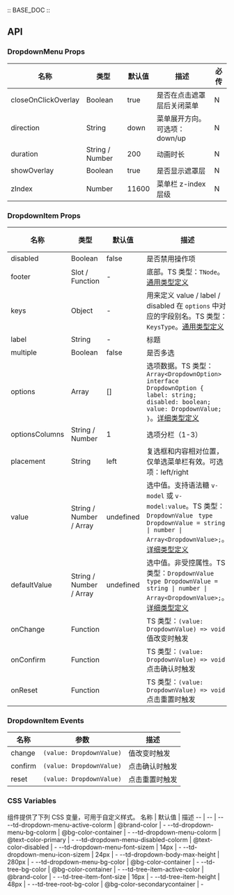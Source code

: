 :: BASE_DOC ::

## API

### DropdownMenu Props

名称 | 类型 | 默认值 | 描述 | 必传
-- | -- | -- | -- | --
closeOnClickOverlay | Boolean | true | 是否在点击遮罩层后关闭菜单 | N
direction | String | down | 菜单展开方向。可选项：down/up | N
duration | String / Number | 200 | 动画时长 | N
showOverlay | Boolean | true | 是否显示遮罩层 | N
zIndex | Number | 11600 | 菜单栏 z-index 层级 | N


### DropdownItem Props

名称 | 类型 | 默认值 | 描述 | 必传
-- | -- | -- | -- | --
disabled | Boolean | false | 是否禁用操作项 | N
footer | Slot / Function | - | 底部。TS 类型：`TNode`。[通用类型定义](https://github.com/Tencent/tdesign-mobile-vue/blob/develop/src/common.ts) | N
keys | Object | - | 用来定义 value / label / disabled 在 `options` 中对应的字段别名。TS 类型：`KeysType`。[通用类型定义](https://github.com/Tencent/tdesign-mobile-vue/blob/develop/src/common.ts) | N
label | String | - | 标题 | N
multiple | Boolean | false | 是否多选 | N
options | Array | [] | 选项数据。TS 类型：`Array<DropdownOption>` `interface DropdownOption { label: string; disabled: boolean; value: DropdownValue; }`。[详细类型定义](https://github.com/Tencent/tdesign-mobile-vue/tree/develop/src/dropdown-menu/type.ts) | N
optionsColumns | String / Number | 1 | 选项分栏（1-3） | N
placement | String | left | 复选框和内容相对位置，仅单选菜单栏有效。可选项：left/right | N
value | String / Number / Array | undefined | 选中值。支持语法糖 `v-model` 或 `v-model:value`。TS 类型：`DropdownValue ` `type DropdownValue = string \| number \| Array<DropdownValue>;`。[详细类型定义](https://github.com/Tencent/tdesign-mobile-vue/tree/develop/src/dropdown-menu/type.ts) | N
defaultValue | String / Number / Array | undefined | 选中值。非受控属性。TS 类型：`DropdownValue ` `type DropdownValue = string \| number \| Array<DropdownValue>;`。[详细类型定义](https://github.com/Tencent/tdesign-mobile-vue/tree/develop/src/dropdown-menu/type.ts) | N
onChange | Function |  | TS 类型：`(value: DropdownValue) => void`<br/>值改变时触发 | N
onConfirm | Function |  | TS 类型：`(value: DropdownValue) => void`<br/>点击确认时触发 | N
onReset | Function |  | TS 类型：`(value: DropdownValue) => void`<br/>点击重置时触发 | N

### DropdownItem Events

名称 | 参数 | 描述
-- | -- | --
change | `(value: DropdownValue)` | 值改变时触发
confirm | `(value: DropdownValue)` | 点击确认时触发
reset | `(value: DropdownValue)` | 点击重置时触发

### CSS Variables

组件提供了下列 CSS 变量，可用于自定义样式。
名称 | 默认值 | 描述 
-- | -- | --
--td-dropdown-menu-active-colorm | @brand-color | - 
--td-dropdown-menu-bg-colorm | @bg-color-container | - 
--td-dropdown-menu-colorm | @text-color-primary | - 
--td-dropdown-menu-disabled-colorm | @text-color-disabled | - 
--td-dropdown-menu-font-sizem | 14px | - 
--td-dropdown-menu-icon-sizem | 24px | - 
--td-dropdown-body-max-height | 280px | - 
--td-dropdown-menu-bg-color | @bg-color-container | - 
--td-tree-bg-color | @bg-color-container | - 
--td-tree-item-active-color | @brand-color | - 
--td-tree-item-font-size | 16px | - 
--td-tree-item-height | 48px | - 
--td-tree-root-bg-color | @bg-color-secondarycontainer | - 
